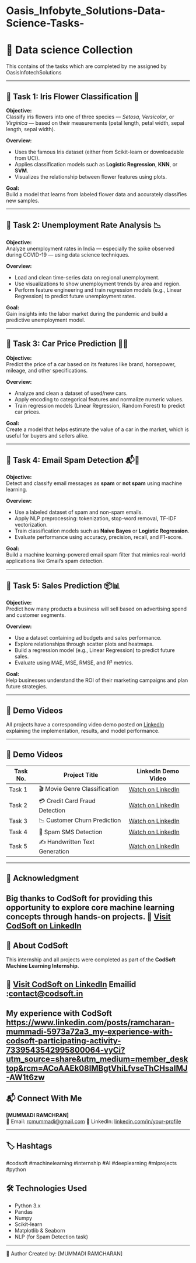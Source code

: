 # Oasis_Infobyte_Solutions-Data-Science-Tasks-
# 🤖 Data science Collection
This contains of the tasks which are completed by me assigned by OasisInfotechSolutions


---

## 📌 Task 1: Iris Flower Classification 🌸

**Objective:**  
Classify iris flowers into one of three species — *Setosa*, *Versicolor*, or *Virginica* — based on their measurements (petal length, petal width, sepal length, sepal width).

**Overview:**
- Uses the famous Iris dataset (either from Scikit-learn or downloadable from UCI).
- Applies classification models such as **Logistic Regression**, **KNN**, or **SVM**.
- Visualizes the relationship between flower features using plots.

**Goal:**  
Build a model that learns from labeled flower data and accurately classifies new samples.

---

## 📌 Task 2: Unemployment Rate Analysis 📉

**Objective:**  
Analyze unemployment rates in India — especially the spike observed during COVID-19 — using data science techniques.

**Overview:**
- Load and clean time-series data on regional unemployment.
- Use visualizations to show unemployment trends by area and region.
- Perform feature engineering and train regression models (e.g., Linear Regression) to predict future unemployment rates.

**Goal:**  
Gain insights into the labor market during the pandemic and build a predictive unemployment model.

---

## 📌 Task 3: Car Price Prediction 🚗💸

**Objective:**  
Predict the price of a car based on its features like brand, horsepower, mileage, and other specifications.

**Overview:**
- Analyze and clean a dataset of used/new cars.
- Apply encoding to categorical features and normalize numeric values.
- Train regression models (Linear Regression, Random Forest) to predict car prices.

**Goal:**  
Create a model that helps estimate the value of a car in the market, which is useful for buyers and sellers alike.

---

## 📌 Task 4: Email Spam Detection 📬🚫

**Objective:**  
Detect and classify email messages as **spam** or **not spam** using machine learning.

**Overview:**
- Use a labeled dataset of spam and non-spam emails.
- Apply NLP preprocessing: tokenization, stop-word removal, TF-IDF vectorization.
- Train classification models such as **Naive Bayes** or **Logistic Regression**.
- Evaluate performance using accuracy, precision, recall, and F1-score.

**Goal:**  
Build a machine learning-powered email spam filter that mimics real-world applications like Gmail’s spam detection.

---

## 📌 Task 5: Sales Prediction 📦📊

**Objective:**  
Predict how many products a business will sell based on advertising spend and customer segments.

**Overview:**
- Use a dataset containing ad budgets and sales performance.
- Explore relationships through scatter plots and heatmaps.
- Build a regression model (e.g., Linear Regression) to predict future sales.
- Evaluate using MAE, MSE, RMSE, and R² metrics.

**Goal:**  
Help businesses understand the ROI of their marketing campaigns and plan future strategies.

---
## 🎥 Demo Videos

All projects have a corresponding video demo posted on [LinkedIn](https://www.linkedin.com) explaining the implementation, results, and model performance.

---

## 🎥 Demo Videos

| Task No. | Project Title                  | LinkedIn Demo Video |
|----------|--------------------------------|----------------------|
| Task 1   | 🎬 Movie Genre Classification  | [Watch on LinkedIn](https://www.linkedin.com/posts/ramcharan-mummadi-5973a72a3_codsoft-machinelearning-internship-activity-7339361898611560450-ZZ0V?utm_source=share&utm_medium=member_desktop&rcm=ACoAAEk08IMBgtVhiLfvseThCHsaIMJ-AW1t6zw) |
| Task 2   | 💳 Credit Card Fraud Detection | [Watch on LinkedIn](https://www.linkedin.com/posts/ramcharan-mummadi-5973a72a3_codsoft-machinelearning-frauddetection-activity-7339363379259523072-pgmh?utm_source=share&utm_medium=member_desktop&rcm=ACoAAEk08IMBgtVhiLfvseThCHsaIMJ-AW1t6zw) |
| Task 3   | 📉 Customer Churn Prediction   | [Watch on LinkedIn](https://www.linkedin.com/posts/ramcharan-mummadi-5973a72a3_codsoft-machinelearning-internship-activity-7339364273288093697-NoSc?utm_source=share&utm_medium=member_desktop&rcm=ACoAAEk08IMBgtVhiLfvseThCHsaIMJ-AW1t6zw) |
| Task 4   | 💬 Spam SMS Detection          | [Watch on LinkedIn](https://www.linkedin.com/posts/ramcharan-mummadi-5973a72a3_codsoft-machinelearning-spamfilter-activity-7339364520240271362-bKZ6?utm_source=share&utm_medium=member_desktop&rcm=ACoAAEk08IMBgtVhiLfvseThCHsaIMJ-AW1t6zw) |
| Task 5   | ✍️ Handwritten Text Generation | [Watch on LinkedIn](https://www.linkedin.com/posts/ramcharan-mummadi-5973a72a3_codsoft-deeplearning-rnn-activity-7339365018871701505-8uOS?utm_source=share&utm_medium=member_desktop&rcm=ACoAAEk08IMBgtVhiLfvseThCHsaIMJ-AW1t6zw) |


---
## 🙏 Acknowledgment

Big thanks to **CodSoft** for providing this opportunity to explore core machine learning concepts through hands-on projects.
🔗 [Visit CodSoft on LinkedIn](https://www.linkedin.com/company/codsoft/?lipi=urn%3Ali%3Apage%3Ad_flagship3_detail_base%3BSEs9OP5LQaaL4k26xzw%2FBA%3D%3D)
---

## 🏢 About CodSoft

This internship and all projects were completed as part of the **CodSoft Machine Learning Internship**.

🔗 [Visit CodSoft on LinkedIn](https://www.linkedin.com/company/codsoft/?lipi=urn%3Ali%3Apage%3Ad_flagship3_detail_base%3BSEs9OP5LQaaL4k26xzw%2FBA%3D%3D)
Emailid :contact@codsoft.in
---
My experience with CodSoft
https://www.linkedin.com/posts/ramcharan-mummadi-5973a72a3_my-experience-with-codsoft-participating-activity-7339543542995800064-vyCi?utm_source=share&utm_medium=member_desktop&rcm=ACoAAEk08IMBgtVhiLfvseThCHsaIMJ-AW1t6zw
---
## 📬 Connect With Me

**[MUMMADI RAMCHRAN]**  
📧 Email: rcmummadi@gmail.com 
🔗 LinkedIn: [linkedin.com/in/your-profile](https://www.linkedin.com/in/ramcharan-mummadi-5973a72a3)

---

## 🏷️ Hashtags
#codsoft #machinelearning #internship #AI #deeplearning #mlprojects #python
## 🛠 Technologies Used

- Python 3.x
- Pandas
- Numpy
- Scikit-learn
- Matplotlib & Seaborn
- NLP (for Spam Detection task)

---


📃 Author
Created by: [MUMMADI RAMCHARAN]
